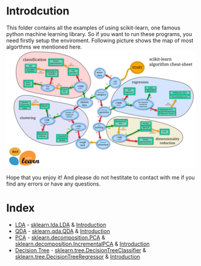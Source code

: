 # Introdcution
This folder contains all the examples of using scikit-learn, one famous python machine learning library. So if you want to run these programs, you need firstly setup the enviroment. Following picture shows the map of most algorthms we mentioned here.
![ml_map.png](ml_map.png)

Hope that you enjoy it! And please do not hestitate to contact with me if you find any errors or have any questions.

# Index
* [LDA](sk_lda.py) - [sklearn.lda.LDA](http://scikit-learn.org/stable/modules/generated/sklearn.lda.LDA.html#sklearn.lda.LDA) & [Introduction](http://scikit-learn.org/stable/modules/lda_qda.html)
* [QDA](sk_qda.py) - [sklearn.qda.QDA](http://scikit-learn.org/stable/modules/generated/sklearn.qda.QDA.html#sklearn.qda.QDA) & [Introduction](http://scikit-learn.org/stable/modules/lda_qda.html)
* [PCA](sk_pca.py) - [sklearn.decomposition.PCA](http://scikit-learn.org/stable/modules/generated/sklearn.decomposition.PCA.html#sklearn.decomposition.PCA) & [sklearn.decomposition.IncrementalPCA](http://scikit-learn.org/stable/modules/generated/sklearn.decomposition.IncrementalPCA.html#sklearn.decomposition.IncrementalPCA) & [Introduction](http://scikit-learn.org/stable/modules/decomposition.html)
* [Decision Tree](sk_decisiontree.py) - [sklearn.tree.DecisionTreeClassifier](http://scikit-learn.org/stable/modules/generated/sklearn.tree.DecisionTreeClassifier.html#sklearn.tree.DecisionTreeClassifier) & [sklearn.tree.DecisionTreeRegressor](http://scikit-learn.org/stable/modules/generated/sklearn.tree.DecisionTreeRegressor.html#sklearn.tree.DecisionTreeRegressor) & [Introduction](http://scikit-learn.org/stable/modules/tree.html)
